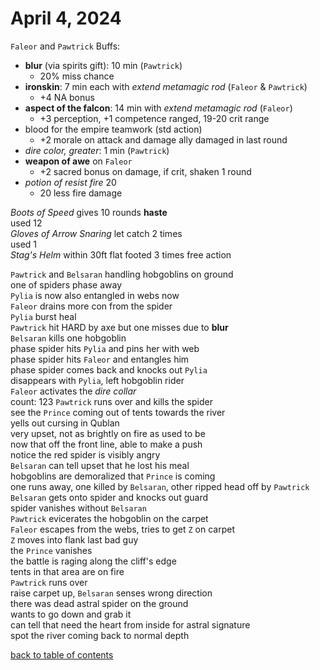 # April 4, 2024

`Faleor` and `Pawtrick` Buffs:
- **blur** (via spirits gift): 10 min (`Pawtrick`)
    - 20% miss chance
- **ironskin**: 7 min each with _extend metamagic rod_ (`Faleor` & `Pawtrick`)
    - +4 NA bonus
- **aspect of the falcon**: 14 min with _extend metamagic rod_ (`Faleor`)
    - +3 perception, +1 competence ranged, 19-20 crit range
- blood for the empire teamwork (std action)
    - +2 morale on attack and damage ally damaged in last round
- _dire color, greater_: 1 min (`Pawtrick`)
- **weapon of awe** on `Faleor`
    - +2 sacred bonus on damage, if crit, shaken 1 round
- _potion of resist fire_ 20
    - 20 less fire damage

_Boots of Speed_ gives 10 rounds **haste**  
used 12  
_Gloves of Arrow Snaring_ let catch 2 times  
used 1  
_Stag's Helm_ within 30ft flat footed 3 times free action  

`Pawtrick` and `Belsaran` handling hobgoblins on ground  
one of spiders phase away  
`Pylia` is now also entangled in webs now  
`Faleor` drains more con from the spider  
`Pylia` burst heal  
`Pawtrick` hit HARD by axe but one misses due to **blur**  
`Belsaran` kills one hobgoblin  
phase spider hits `Pylia` and pins her with web  
phase spider hits `Faleor` and entangles him  
phase spider comes back and knocks out `Pylia`  
disappears with `Pylia`, left hobgoblin rider  
`Faleor` activates the _dire collar_  
count: 123
`Pawtrick` runs over and kills the spider  
see the `Prince` coming out of tents towards the river  
yells out cursing in Qublan  
very upset, not as brightly on fire as used to be  
now that off the front line, able to make a push  
notice the red spider is visibly angry  
`Belsaran` can tell upset that he lost his meal  
hobgoblins are demoralized that `Prince` is coming    
one runs away, one killed by `Belsaran`, other ripped head off by `Pawtrick`  
`Belsaran` gets onto spider and knocks out guard  
spider vanishes without `Belsaran`  
`Pawtrick` evicerates the hobgoblin on the carpet  
`Faleor` escapes from the webs, tries to get `Z` on carpet    
`Z` moves into flank last bad guy  
the `Prince` vanishes  
the battle is raging along the cliff's edge  
tents in that area are on fire  
`Pawtrick` runs over  
raise carpet up, `Belsaran` senses wrong direction  
there was dead astral spider on the ground  
wants to go down and grab it  
can tell that need the heart from inside for astral signature  
spot the river coming back to normal depth  




[back to table of contents](/sessions/README.md)
